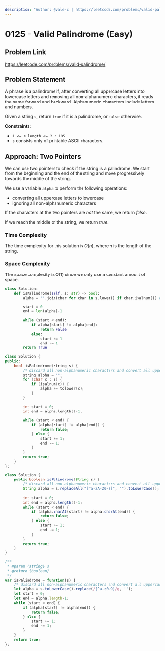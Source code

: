 ```yaml
---
description: "Author: @vale-c | https://leetcode.com/problems/valid-palindrome/"
---
```


# 0125 - Valid Palindrome (Easy)

## Problem Link

https://leetcode.com/problems/valid-palindrome/

## Problem Statement

A phrase is a palindrome if, after converting all uppercase letters into lowercase letters and removing all non-alphanumeric characters, it reads the same forward and backward. Alphanumeric characters include letters and numbers.

Given a string `s`, return `true` if it is a palindrome, or `false` otherwise.

**Constraints:**

- `1 <= s.length <= 2 * 105`
- `s` consists only of printable ASCII characters.

## Approach: Two Pointers

We can use two pointers to check if the string is a palindrome. We start from the beginning and the end of the string and move progressively towards the middle of the string.

We use a variable `alpha` to perform the following operations:
- converting all uppercase letters to lowercase
- ignoring all non-alphanumeric characters

If the characters at the two pointers are _not_ the same, we return _false_.

If we reach the middle of the string, we return _true_.

### Time Complexity

The time complexity for this solution is $O(n)$, where $n$ is the length of the string.

### Space Complexity

The space complexity is $O(1)$ since we only use a constant amount of space.

<Tabs>
<TabItem value="py" label="Python">
<SolutionAuthor name="@vale-c"/>

```py
class Solution:
    def isPalindrome(self, s: str) -> bool:
        alpha = ''.join(char for char in s.lower() if char.isalnum()) # discard all non-alphanumeric characters and convert all uppercase letters to lowercase

        start = 0
        end = len(alpha)-1

        while (start < end):
            if alpha[start] != alpha[end]:
                return False
            else:
                start += 1
                end -= 1
        return True
```

</TabItem>
<TabItem value="cpp" label="C++">
<SolutionAuthor name="@vale-c"/>

```cpp
class Solution {
public:
    bool isPalindrome(string s) {
        /* discard all non-alphanumeric characters and convert all uppercase letters to lowercase */
        string alpha = "";
        for (char c : s) {
            if (isalnum(c)) {
                alpha += tolower(c);
            }
        }

        int start = 0;
        int end = alpha.length()-1;

        while (start < end) {
            if (alpha[start] != alpha[end]) {
                return false;
            } else {
                start += 1;
                end -= 1;
            }
        }
        return true;
    }
};
```

</TabItem>
<TabItem value="java" label="Java">
<SolutionAuthor name="@vale-c"/>

```java
class Solution {
    public boolean isPalindrome(String s) {
        /* discard all non-alphanumeric characters and convert all uppercase letters to lowercase */
        String alpha = s.replaceAll("[^a-zA-Z0-9]", "").toLowerCase();
        
        int start = 0;
        int end = alpha.length()-1;
        while (start < end) {
            if (alpha.charAt(start) != alpha.charAt(end)) {
                return false;
            } else {
                start += 1;
                end -= 1;
            }
        }
        return true;
    }
}
```

</TabItem>
<TabItem value="javascript" label="JavaScript">
<SolutionAuthor name="@vale-c"/>

```js
/**
 * @param {string} s
 * @return {boolean}
 */
var isPalindrome = function(s) {
    /* discard all non-alphanumeric characters and convert all uppercase letters to lowercase */
    let alpha = s.toLowerCase().replace(/[^a-z0-9]/g, ''); 
    let start = 0;
    let end = alpha.length-1;
    while (start < end) {
        if (alpha[start] != alpha[end]) {
            return false;
        } else {
            start += 1;
            end -= 1;
        }
    }
    return true;
};
```

</TabItem>
</Tabs>
